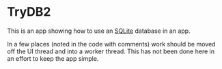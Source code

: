 # TryDB2

This is an app showing how to use an [SQLite](https://www.sqlite.org/)
database in an app.

In a few places (noted in the code with comments) work should be moved
off the UI thread and into a worker thread. This has not been done
here in an effort to keep the app simple.

